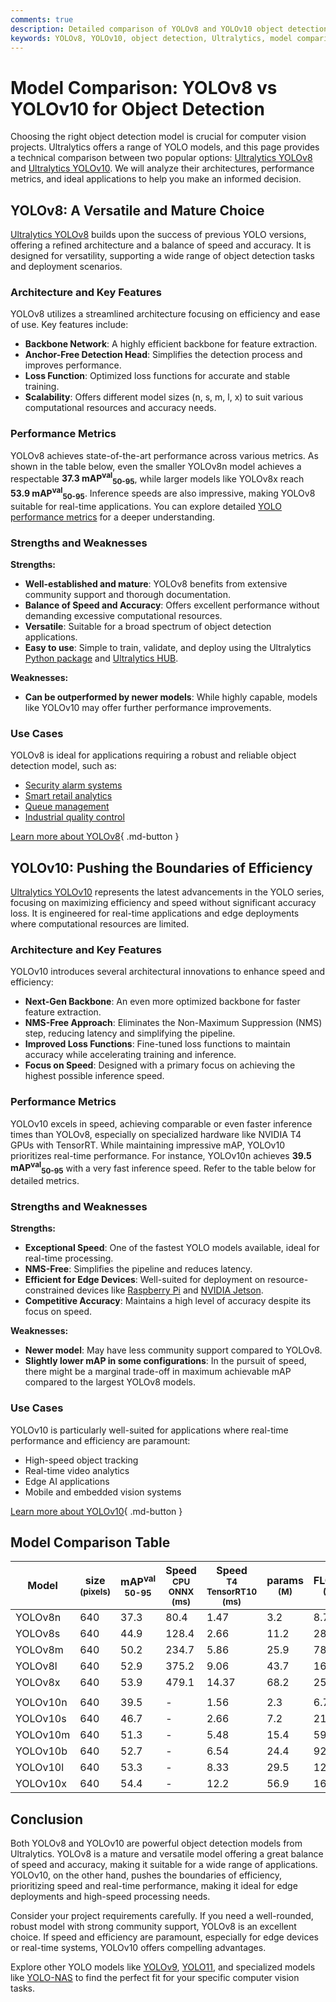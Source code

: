 ```yaml
---
comments: true
description: Detailed comparison of YOLOv8 and YOLOv10 object detection models. Explore performance, architecture, and ideal use cases for your vision projects.
keywords: YOLOv8, YOLOv10, object detection, Ultralytics, model comparison, computer vision, real-time AI, edge AI, YOLO models
---
```


# Model Comparison: YOLOv8 vs YOLOv10 for Object Detection

Choosing the right object detection model is crucial for computer vision projects. Ultralytics offers a range of YOLO models, and this page provides a technical comparison between two popular options: [Ultralytics YOLOv8](https://docs.ultralytics.com/models/yolov8/) and [Ultralytics YOLOv10](https://docs.ultralytics.com/models/yolov10/). We will analyze their architectures, performance metrics, and ideal applications to help you make an informed decision.

<script async src="https://cdn.jsdelivr.net/npm/chart.js@3.9.1/dist/chart.min.js"></script>
<script defer src="../../javascript/benchmark.js"></script>

<canvas id="modelComparisonChart" width="1024" height="400" active-models='["YOLOv8", "YOLOv10"]'></canvas>

## YOLOv8: A Versatile and Mature Choice

[Ultralytics YOLOv8](https://github.com/ultralytics/ultralytics) builds upon the success of previous YOLO versions, offering a refined architecture and a balance of speed and accuracy. It is designed for versatility, supporting a wide range of object detection tasks and deployment scenarios.

### Architecture and Key Features

YOLOv8 utilizes a streamlined architecture focusing on efficiency and ease of use. Key features include:

- **Backbone Network**: A highly efficient backbone for feature extraction.
- **Anchor-Free Detection Head**: Simplifies the detection process and improves performance.
- **Loss Function**: Optimized loss functions for accurate and stable training.
- **Scalability**: Offers different model sizes (n, s, m, l, x) to suit various computational resources and accuracy needs.

### Performance Metrics

YOLOv8 achieves state-of-the-art performance across various metrics. As shown in the table below, even the smaller YOLOv8n model achieves a respectable **37.3 mAP<sup>val</sup><sub>50-95</sub>**, while larger models like YOLOv8x reach **53.9 mAP<sup>val</sup><sub>50-95</sub>**. Inference speeds are also impressive, making YOLOv8 suitable for real-time applications. You can explore detailed [YOLO performance metrics](https://docs.ultralytics.com/guides/yolo-performance-metrics/) for a deeper understanding.

### Strengths and Weaknesses

**Strengths:**

- **Well-established and mature**: YOLOv8 benefits from extensive community support and thorough documentation.
- **Balance of Speed and Accuracy**: Offers excellent performance without demanding excessive computational resources.
- **Versatile**: Suitable for a broad spectrum of object detection applications.
- **Easy to use**: Simple to train, validate, and deploy using the Ultralytics [Python package](https://pypi.org/project/ultralytics/) and [Ultralytics HUB](https://docs.ultralytics.com/hub/).

**Weaknesses:**

- **Can be outperformed by newer models**: While highly capable, models like YOLOv10 may offer further performance improvements.

### Use Cases

YOLOv8 is ideal for applications requiring a robust and reliable object detection model, such as:

- [Security alarm systems](https://www.ultralytics.com/blog/security-alarm-system-projects-with-ultralytics-yolov8)
- [Smart retail analytics](https://www.ultralytics.com/blog/ai-for-smarter-retail-inventory-management)
- [Queue management](https://docs.ultralytics.com/guides/queue-management/)
- [Industrial quality control](https://www.ultralytics.com/solutions/ai-in-manufacturing)

[Learn more about YOLOv8](https://docs.ultralytics.com/models/yolov8/){ .md-button }

## YOLOv10: Pushing the Boundaries of Efficiency

[Ultralytics YOLOv10](https://docs.ultralytics.com/models/yolov10/) represents the latest advancements in the YOLO series, focusing on maximizing efficiency and speed without significant accuracy loss. It is engineered for real-time applications and edge deployments where computational resources are limited.

### Architecture and Key Features

YOLOv10 introduces several architectural innovations to enhance speed and efficiency:

- **Next-Gen Backbone**: An even more optimized backbone for faster feature extraction.
- **NMS-Free Approach**: Eliminates the Non-Maximum Suppression (NMS) step, reducing latency and simplifying the pipeline.
- **Improved Loss Functions**: Fine-tuned loss functions to maintain accuracy while accelerating training and inference.
- **Focus on Speed**: Designed with a primary focus on achieving the highest possible inference speed.

### Performance Metrics

YOLOv10 excels in speed, achieving comparable or even faster inference times than YOLOv8, especially on specialized hardware like NVIDIA T4 GPUs with TensorRT. While maintaining impressive mAP, YOLOv10 prioritizes real-time performance. For instance, YOLOv10n achieves **39.5 mAP<sup>val</sup><sub>50-95</sub>** with a very fast inference speed. Refer to the table below for detailed metrics.

### Strengths and Weaknesses

**Strengths:**

- **Exceptional Speed**: One of the fastest YOLO models available, ideal for real-time processing.
- **NMS-Free**: Simplifies the pipeline and reduces latency.
- **Efficient for Edge Devices**: Well-suited for deployment on resource-constrained devices like [Raspberry Pi](https://docs.ultralytics.com/guides/raspberry-pi/) and [NVIDIA Jetson](https://docs.ultralytics.com/guides/nvidia-jetson/).
- **Competitive Accuracy**: Maintains a high level of accuracy despite its focus on speed.

**Weaknesses:**

- **Newer model**: May have less community support compared to YOLOv8.
- **Slightly lower mAP in some configurations**: In the pursuit of speed, there might be a marginal trade-off in maximum achievable mAP compared to the largest YOLOv8 models.

### Use Cases

YOLOv10 is particularly well-suited for applications where real-time performance and efficiency are paramount:

- High-speed object tracking
- Real-time video analytics
- Edge AI applications
- Mobile and embedded vision systems

[Learn more about YOLOv10](https://docs.ultralytics.com/models/yolov10/){ .md-button }

## Model Comparison Table

| Model    | size<br><sup>(pixels) | mAP<sup>val<br>50-95 | Speed<br><sup>CPU ONNX<br>(ms) | Speed<br><sup>T4 TensorRT10<br>(ms) | params<br><sup>(M) | FLOPs<br><sup>(B) |
| -------- | --------------------- | -------------------- | ------------------------------ | ----------------------------------- | ------------------ | ----------------- |
| YOLOv8n  | 640                   | 37.3                 | 80.4                           | 1.47                                | 3.2                | 8.7               |
| YOLOv8s  | 640                   | 44.9                 | 128.4                          | 2.66                                | 11.2               | 28.6              |
| YOLOv8m  | 640                   | 50.2                 | 234.7                          | 5.86                                | 25.9               | 78.9              |
| YOLOv8l  | 640                   | 52.9                 | 375.2                          | 9.06                                | 43.7               | 165.2             |
| YOLOv8x  | 640                   | 53.9                 | 479.1                          | 14.37                               | 68.2               | 257.8             |
|          |                       |                      |                                |                                     |                    |                   |
| YOLOv10n | 640                   | 39.5                 | -                              | 1.56                                | 2.3                | 6.7               |
| YOLOv10s | 640                   | 46.7                 | -                              | 2.66                                | 7.2                | 21.6              |
| YOLOv10m | 640                   | 51.3                 | -                              | 5.48                                | 15.4               | 59.1              |
| YOLOv10b | 640                   | 52.7                 | -                              | 6.54                                | 24.4               | 92.0              |
| YOLOv10l | 640                   | 53.3                 | -                              | 8.33                                | 29.5               | 120.3             |
| YOLOv10x | 640                   | 54.4                 | -                              | 12.2                                | 56.9               | 160.4             |

## Conclusion

Both YOLOv8 and YOLOv10 are powerful object detection models from Ultralytics. YOLOv8 is a mature and versatile model offering a great balance of speed and accuracy, making it suitable for a wide range of applications. YOLOv10, on the other hand, pushes the boundaries of efficiency, prioritizing speed and real-time performance, making it ideal for edge deployments and high-speed processing needs.

Consider your project requirements carefully. If you need a well-rounded, robust model with strong community support, YOLOv8 is an excellent choice. If speed and efficiency are paramount, especially for edge devices or real-time systems, YOLOv10 offers compelling advantages.

Explore other YOLO models like [YOLOv9](https://docs.ultralytics.com/models/yolov9/), [YOLO11](https://docs.ultralytics.com/models/yolo11/), and specialized models like [YOLO-NAS](https://docs.ultralytics.com/models/yolo-nas/) to find the perfect fit for your specific computer vision tasks.
